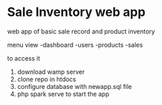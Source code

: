 # Sale Inventory web app

web app of basic sale record and product inventory

menu view
-dashboard 
-users
-products
-sales

to access it 

1. download wamp server
2. clone repo in htdocs
3. configure database with newapp.sql file
4. php spark serve to start the app
